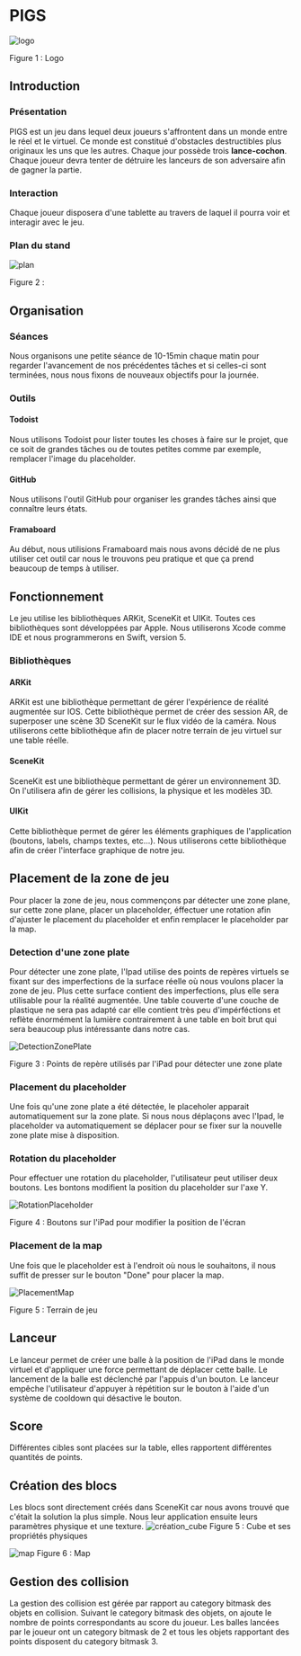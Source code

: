 # PIGS
![logo](https://user-images.githubusercontent.com/43775161/58420616-0939b900-808e-11e9-8312-b0da9cbf21e5.png)

Figure 1 : Logo

## Introduction
### Présentation
PIGS est un jeu dans lequel deux joueurs s'affrontent dans un monde entre le réel et le virtuel. Ce monde est constitué d'obstacles destructibles plus originaux les uns que les autres. Chaque jour possède trois **lance-cochon**. Chaque joueur devra tenter de détruire les lanceurs de son adversaire afin de gagner la partie.
### Interaction
Chaque joueur disposera d'une tablette au travers de laquel il pourra voir et interagir avec le jeu.
### Plan du stand
![plan](https://user-images.githubusercontent.com/43775161/58421157-916c8e00-808f-11e9-9d4d-e0fb333a133e.png)

Figure 2 :

## Organisation
### Séances
Nous organisons une petite séance de 10-15min chaque matin pour regarder l'avancement de nos précédentes tâches et si celles-ci sont terminées, nous nous fixons de nouveaux objectifs pour la journée.
### Outils
#### Todoist
Nous utilisons Todoist pour lister toutes les choses à faire sur le projet, que ce soit de grandes tâches ou de toutes petites comme par exemple, remplacer l'image du placeholder. 
#### GitHub
Nous utilisons l'outil GitHub pour organiser les grandes tâches ainsi que connaître leurs états.
#### Framaboard
Au début, nous utilisions Framaboard mais nous avons décidé de ne plus utiliser cet outil car nous le trouvons peu pratique et que ça prend beaucoup de temps à utiliser.

## Fonctionnement
Le jeu utilise les bibliothèques ARKit, SceneKit et UIKit. Toutes ces bibliothèques sont développées par Apple. Nous utiliserons Xcode comme IDE et nous programmerons en Swift, version 5.
### Bibliothèques
#### ARKit
ARKit est une bibliothèque permettant de gérer l'expérience de réalité augmentée sur IOS. Cette bibliothèque permet de créer des session AR, de superposer une scène 3D SceneKit sur le flux vidéo de la caméra. Nous utiliserons cette bibliothèque afin de placer notre terrain de jeu virtuel sur une table réelle. 
#### SceneKit
SceneKit est une bibliothèque permettant de gérer un environnement 3D. On l'utilisera afin de gérer les collisions, la physique et les modèles 3D.
#### UIKit
Cette bibliothèque permet de gérer les éléments graphiques de l'application (boutons, labels, champs textes, etc...). Nous utiliserons cette bibliothèque afin de créer l'interface graphique de notre jeu.

## Placement de la zone de jeu
Pour placer la zone de jeu, nous commençons par détecter une zone plane, sur cette zone plane, placer un placeholder, éffectuer une rotation afin d'ajuster le placement du placeholder et enfin remplacer le placeholder par la map.
### Detection d'une zone plate
Pour détecter une zone plate, l'Ipad utilise des points de repères virtuels se fixant sur des imperfections de la surface réelle où nous voulons placer la zone de jeu. Plus cette surface contient des imperfections, plus elle sera utilisable pour la réalité augmentée. Une table couverte d'une couche de plastique ne sera pas adapté car elle contient très peu d'impérféctions et reflète énormément la lumière contrairement à une table en boit brut qui sera beaucoup plus intéressante dans notre cas.

![DetectionZonePlate](https://user-images.githubusercontent.com/43779006/60086632-be1dcf00-973b-11e9-9341-460c4b517711.jpg)

Figure 3 : Points de repère utilisés par l'iPad pour détecter une zone plate

### Placement du placeholder
Une fois qu'une zone plate a été détectée, le placeholer apparait automatiquement sur la zone plate. Si nous nous déplaçons avec l'Ipad, le placeholder va automatiquement se déplacer pour se fixer sur la nouvelle zone plate mise à disposition.

### Rotation du placeholder
Pour effectuer une rotation du placeholder, l'utilisateur peut utiliser deux boutons. Les bontons modifient la position du placeholder sur l'axe Y.

![RotationPlaceholder](https://user-images.githubusercontent.com/43779006/60091773-a51a1b80-9745-11e9-815c-3d998478c431.jpg)

Figure 4 : Boutons sur l'iPad pour modifier la position de l'écran

### Placement de la map
Une fois que le placeholder est à l'endroit où nous le souhaitons, il nous suffit de presser sur le bouton "Done" pour placer la map.

![PlacementMap](https://user-images.githubusercontent.com/43779006/60085878-6468d500-973a-11e9-94fc-f780bff341b4.jpg)

Figure 5 : Terrain de jeu

## Lanceur
Le lanceur permet de créer une balle à la position de l'iPad dans le monde virtuel et d'appliquer une force permettant de déplacer cette balle. Le lancement de la balle est déclenché par l'appuis d'un bouton. Le lanceur empêche l'utilisateur d'appuyer à répétition sur le bouton à l'aide d'un système de cooldown qui désactive le bouton.

## Score
Différentes cibles sont placées sur la table, elles rapportent différentes quantités de points.

## Création des blocs
Les blocs sont directement créés dans SceneKit car nous avons trouvé que c'était la solution la plus simple. Nous leur application ensuite leurs paramètres physique et une texture.
![création_cube](https://user-images.githubusercontent.com/43775161/63411909-ddad3d00-c3f6-11e9-80c4-76a0ddaa8bc8.png)
Figure 5 : Cube et ses propriétés physiques

![map](https://user-images.githubusercontent.com/43775161/63411910-ddad3d00-c3f6-11e9-9af6-0fc7e93f9233.png)
Figure 6 : Map


## Gestion des collision
La gestion des collision est gérée par rapport au category bitmask des objets en collision. Suivant le category bitmask des objets, on ajoute le nombre de points correspondants au score du joueur. Les balles lancées par le joueur ont un category bitmask de 2 et tous les objets rapportant des points disposent du category bitmask 3.
